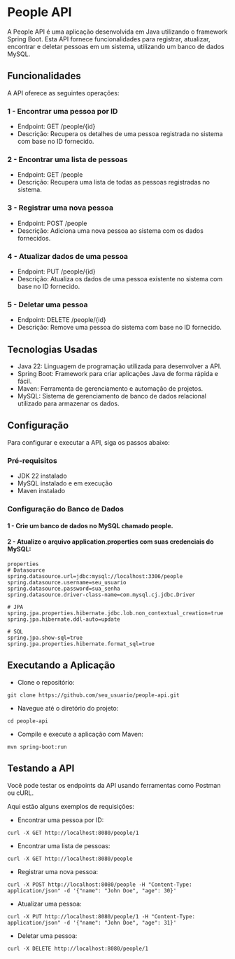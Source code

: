 # People API
A People API é uma aplicação desenvolvida em Java utilizando o framework Spring Boot. Esta API fornece funcionalidades para registrar, atualizar, encontrar e deletar pessoas em um sistema, utilizando um banco de dados MySQL.

## Funcionalidades
A API oferece as seguintes operações:

### 1 - Encontrar uma pessoa por ID
- Endpoint: GET /people/{id}
- Descrição: Recupera os detalhes de uma pessoa registrada no sistema com base no ID fornecido.

### 2 - Encontrar uma lista de pessoas
- Endpoint: GET /people
- Descrição: Recupera uma lista de todas as pessoas registradas no sistema.

### 3 - Registrar uma nova pessoa
- Endpoint: POST /people
- Descrição: Adiciona uma nova pessoa ao sistema com os dados fornecidos.

### 4 - Atualizar dados de uma pessoa
- Endpoint: PUT /people/{id}
- Descrição: Atualiza os dados de uma pessoa existente no sistema com base no ID fornecido.

### 5 - Deletar uma pessoa
- Endpoint: DELETE /people/{id}
- Descrição: Remove uma pessoa do sistema com base no ID fornecido.

## Tecnologias Usadas
- Java 22: Linguagem de programação utilizada para desenvolver a API.
- Spring Boot: Framework para criar aplicações Java de forma rápida e fácil.
- Maven: Ferramenta de gerenciamento e automação de projetos.
- MySQL: Sistema de gerenciamento de banco de dados relacional utilizado para armazenar os dados.

## Configuração
Para configurar e executar a API, siga os passos abaixo:

### Pré-requisitos
- JDK 22 instalado
- MySQL instalado e em execução
- Maven instalado

### Configuração do Banco de Dados
#### 1 - Crie um banco de dados no MySQL chamado people.
#### 2 - Atualize o arquivo application.properties com suas credenciais do MySQL:
```
properties
# Datasource
spring.datasource.url=jdbc:mysql://localhost:3306/people
spring.datasource.username=seu_usuario
spring.datasource.password=sua_senha
spring.datasource.driver-class-name=com.mysql.cj.jdbc.Driver

# JPA
spring.jpa.properties.hibernate.jdbc.lob.non_contextual_creation=true
spring.jpa.hibernate.ddl-auto=update

# SQL
spring.jpa.show-sql=true
spring.jpa.properties.hibernate.format_sql=true
```
## Executando a Aplicação
- Clone o repositório:
```
git clone https://github.com/seu_usuario/people-api.git
```
- Navegue até o diretório do projeto:
```
cd people-api
```
- Compile e execute a aplicação com Maven:
```
mvn spring-boot:run
```
## Testando a API
Você pode testar os endpoints da API usando ferramentas como Postman ou cURL.

Aqui estão alguns exemplos de requisições:

- Encontrar uma pessoa por ID:

```
curl -X GET http://localhost:8080/people/1
```
- Encontrar uma lista de pessoas:
```
curl -X GET http://localhost:8080/people
```
- Registrar uma nova pessoa:
```
curl -X POST http://localhost:8080/people -H "Content-Type: application/json" -d '{"name": "John Doe", "age": 30}'
```
- Atualizar uma pessoa:
```
curl -X PUT http://localhost:8080/people/1 -H "Content-Type: application/json" -d '{"name": "John Doe", "age": 31}'
```
- Deletar uma pessoa:
```
curl -X DELETE http://localhost:8080/people/1
```
